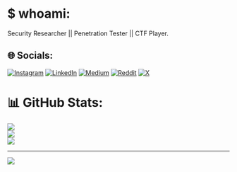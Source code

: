# $ whoami:
Security Researcher || Penetration Tester || CTF Player.


## 🌐 Socials:
[![Instagram](https://img.shields.io/badge/Instagram-%23E4405F.svg?logo=Instagram&logoColor=white)](https://instagram.com/0xindranil) [![LinkedIn](https://img.shields.io/badge/LinkedIn-%230077B5.svg?logo=linkedin&logoColor=white)](https://linkedin.com/in/HckN1L) [![Medium](https://img.shields.io/badge/Medium-12100E?logo=medium&logoColor=white)](https://medium.com/@HckN1L) [![Reddit](https://img.shields.io/badge/Reddit-%23FF4500.svg?logo=Reddit&logoColor=white)](https://reddit.com/user/HckN1L) [![X](https://img.shields.io/badge/X-black.svg?logo=X&logoColor=white)](https://x.com/HckN1L) 

# 📊 GitHub Stats:
![](https://github-readme-stats.vercel.app/api?username=HckN1L&theme=dark&hide_border=false&include_all_commits=true&count_private=true)<br/>
![](https://github-readme-streak-stats.herokuapp.com/?user=HckN1L&theme=dark&hide_border=false)<br/>
![](https://github-readme-stats.vercel.app/api/top-langs/?username=HckN1L&theme=dark&hide_border=false&include_all_commits=true&count_private=true&layout=compact)

---
[![](https://visitcount.itsvg.in/api?id=HckN1L&icon=0&color=0)](https://visitcount.itsvg.in)

<!-- Proudly created with GPRM ( https://gprm.itsvg.in ) -->
